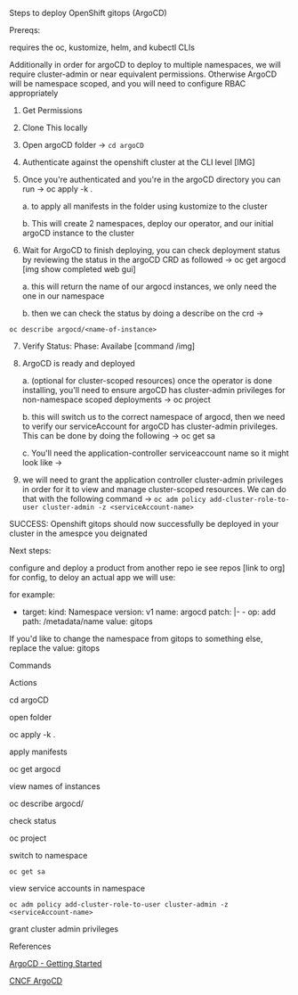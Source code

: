 Steps to deploy OpenShift gitops (ArgoCD)

Prereqs: 

requires the oc, kustomize, helm, and kubectl CLIs

Additionally in order for argoCD to deploy to multiple namespaces, we will require cluster-admin or near equivalent permissions. Otherwise ArgoCD will be namespace scoped, and you will need to configure RBAC appropriately

1. Get Permissions

2. Clone This locally

3. Open argoCD folder → ```cd argoCD```

4. Authenticate against the openshift cluster at the CLI level [IMG]

5. Once you're authenticated and you're in the argoCD directory you can run → oc apply -k . 

    a. to apply all manifests in the folder using kustomize to the cluster

    b. This will create 2 namespaces, deploy our operator, and our initial argoCD instance to the cluster

6. Wait for ArgoCD to finish deploying, you can check deployment status by reviewing the status in the argoCD CRD as followed → oc get argocd [img show completed web gui]

    a. this will return the name of our argocd instances, we only need the one in our namespace

    b. then we can check the status by doing a describe on the crd → 

```oc describe argocd/<name-of-instance>```

7. Verify Status: Phase: Availabe [command /img]

8. ArgoCD is ready and deployed

    a. (optional for cluster-scoped resources) once the operator is done installing, you'll need to ensure argoCD has cluster-admin privileges for non-namespace scoped deployments → oc project <namespace-of-argocd>

    b. this will switch us to the correct namespace of argocd, then we need to verify our serviceAccount for argoCD has cluster-admin privileges. This can be done by doing the following → oc get sa

    c. You'll need the application-controller serviceaccount name so it might look like → <instanceName-argocd-appplication-controller>

9. we will need to grant the application controller cluster-admin privileges in order for it to view and manage cluster-scoped resources. We can do that with the following command → ```oc adm policy add-cluster-role-to-user cluster-admin -z <serviceAccount-name>```

SUCCESS: Openshift gitops should now successfully be deployed in your cluster in the amespce you deignated 

Next steps: 

configure and deploy a product from another repo ie see repos [link to org] for config, to deloy an actual app we will use:

for example:

- target: kind: Namespace version: v1 name: argocd patch: |- - op: add path: /metadata/name value: gitops



If you'd like to change the namespace from gitops to something else, replace the value: gitops

Commands

Actions

cd argoCD

open folder

oc apply -k . 

apply manifests

oc get argocd

view names of instances

oc describe argocd/<name-of-instance>

check status

oc project <namespace-of-argocd>

switch to namespace

```oc get sa```

view service accounts in namespace

```oc adm policy add-cluster-role-to-user cluster-admin -z <serviceAccount-name>```

grant cluster admin privileges

References

[ArgoCD - Getting Started](https://medium.com/@nanditasahu031/getting-started-with-argocd-b5a02353e144)

[CNCF ArgoCD](https://www.cncf.io/projects/argo/)

